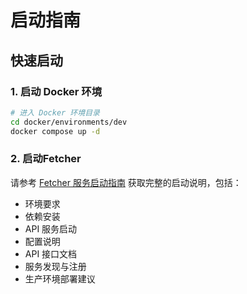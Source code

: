 # 启动指南

## 快速启动

### 1. 启动 Docker 环境

```bash
# 进入 Docker 环境目录
cd docker/environments/dev
docker compose up -d
```

### 2. 启动Fetcher
请参考 [Fetcher 服务启动指南](README.md) 获取完整的启动说明，包括：

- 环境要求
- 依赖安装
- API 服务启动
- 配置说明
- API 接口文档
- 服务发现与注册
- 生产环境部署建议
